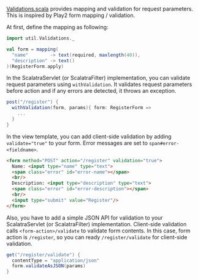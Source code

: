 [Validations.scala](https://github.com/takezoe/gitbucket/blob/master/src/main/scala/util/Validations.scala) provides mapping and validation for request parameters. This is inspired by Play2 form mapping / validation.

At first, define the mapping as following:

```scala
import util.Validations._

val form = mapping(
  "name"        -> text(required, maxlength(40)), 
  "description" -> text()
)(RegisterForm.apply)
```

In the ScalatraServlet (or ScalatraFilter) implementation, you can validate request parameters using ```withValidation```. It validates request parameters before action and if any errors are detected, it throws an exception.

```scala
post("/register") {
  withValidation(form, params){ form: RegisterForm =>
    ...
  }
}

```

In the view template, you can add client-side validation by adding ```validate="true"``` to your form. Error messages are set to ```span#error-<fieldname>```.

```html
<form method="POST" action="/register" validation="true">
  Name: <input type="name" type="text">
  <span class="error" id="error-name"></span>
  <br/>
  Description: <input type="description" type="text">
  <span class="error" id="error-description"></span>
  <br/>
  <input type="submit" value="Register"/>
</form>
```

Also, you have to add a simple JSON API for validation to your ScalatraServlet (or ScalatraFilter) implementation. Client-side validation calls ```<form-action>/validate``` to validate form contents. In this case, form action is ```/register```, so you can ready ```/register/validate``` for client-side validation.

```scala
get("/register/validate") {
  contentType = "application/json"
  form.validateAsJSON(params)
}
```
